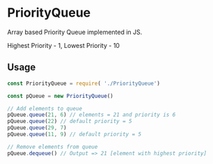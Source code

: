 # PriorityQueue

Array based Priority Queue implemented in JS.

Highest Priority - 1, Lowest Priority - 10

## Usage
```javascript
const PriorityQueue = require( './PriorityQueue')

const pQueue = new PriorityQueue()

// Add elements to queue
pQueue.queue(21, 6) // elements = 21 and priority is 6
pQueue.queue(22) // default priority = 5
pQueue.queue(29, 7)
pQueue.queue(11, 9) // default priority = 5

// Remove elements from queue
pQueue.dequeue() // Output => 21 [element with highest priority]
```
